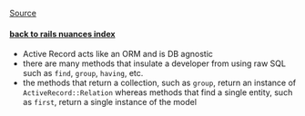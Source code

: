 [Source](http://guides.rubyonrails.org/active_record_querying.html)

#### [back to rails nuances index](../rails-nuances.md)

* Active Record acts like an ORM and is DB agnostic
* there are many methods that insulate a developer from using raw SQL such as `find`, `group`, `having`, etc.
* the methods that return a collection, such as `group`, return an instance of `ActiveRecord::Relation` whereas methods that find a single entity, such as `first`, return a single instance of the model
